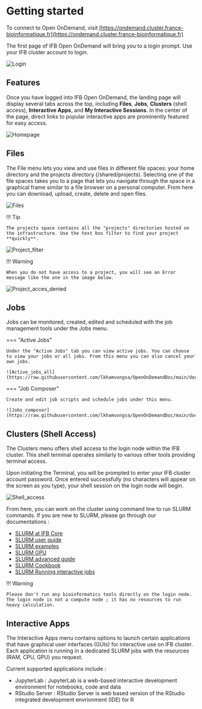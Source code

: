 # Getting started

To connect to Open OnDemand, visit [https://ondemand.cluster.france-bioinformatique.fr](https://ondemand.cluster.france-bioinformatique.fr)

The first page of IFB Open OnDemand will bring you to a login prompt. Use your IFB cluster account to login.

![Login](https://raw.githubusercontent.com/lkhamvongsa/OpenOnDemandDoc/main/docs/assets/img/Login.png)

## Features

Once you have logged into IFB Open OnDemand, the landing page will display several tabs across the top, including **Files**, **Jobs**, **Clusters** (shell access), **Interactive Apps**, and **My Interactive Sessions**. In the center of the page, direct links to popular interactive apps are prominently featured for easy access.

![Homepage](https://raw.githubusercontent.com/lkhamvongsa/OpenOnDemandDoc/main/docs/assets/img/OpenOnDemand_home_IFB.png)

## Files

The File menu lets you view and use files in different file spaces: your home directory and the projects directory (/shared/projects).
Selecting one of the file spaces takes you to a page that lets you navigate through the space in a graphical frame similar to a file browser on a personal computer. From here you can download, upload, create, delete and open files.

![Files](https://raw.githubusercontent.com/lkhamvongsa/OpenOnDemandDoc/main/docs/assets/img/Files.png)

!!! Tip

    The projects space contains all the "projects" directories hosted on the infrastructure. Use the text box filter to find your project **quickly**.

![Project_filter](https://raw.githubusercontent.com/lkhamvongsa/OpenOnDemandDoc/main/docs/assets/img/Projects_filter.jpg)


!!! Warning

    When you do not have access to a project, you will see an Error message like the one in the image below. 

![Project_acces_denied](https://raw.githubusercontent.com/lkhamvongsa/OpenOnDemandDoc/main/docs/assets/img/Projects_acces_denied.png)

## Jobs

Jobs can be monitored, created, edited and scheduled with the job management tools under the Jobs menu.

=== "Active Jobs"

    Under the "Active Jobs" tab you can view active jobs. You can choose to view your jobs or all jobs. From this menu you can also cancel your own jobs.

    ![Active_jobs_all](https://raw.githubusercontent.com/lkhamvongsa/OpenOnDemandDoc/main/docs/assets/img/Active_jobs_all.png)

=== "Job Composer" 

    Create and edit job scripts and schedule jobs under this menu.

    ![Jobs_composer](https://raw.githubusercontent.com/lkhamvongsa/OpenOnDemandDoc/main/docs/assets/img/Job_composer.png)

## Clusters (Shell Access)

The Clusters menu offers shell access to the login node within the IFB cluster. This shell terminal operates similarly to various other tools providing terminal access.

Upon initiating the Terminal, you will be prompted to enter your IFB cluster account password. Once entered successfully (no characters will appear on the screen as you type), your shell session on the login node will begin.

![Shell_access](https://raw.githubusercontent.com/lkhamvongsa/OpenOnDemandDoc/main/docs/assets/img/Shell_access.png)

From here, you can work on the cluster using command line to run SLURM commands. If you are new to SLURM, please go through our documentations :

 - [SLURM at IFB Core](https://ifb-elixirfr.gitlab.io/cluster/doc/slurm/slurm_at/)
 - [SLURM user guide](https://ifb-elixirfr.gitlab.io/cluster/doc/slurm/slurm_user_guide/)
 - [SLURM examples](https://ifb-elixirfr.gitlab.io/cluster/doc/slurm/slurm_examples/)
 - [SLURM GPU](https://ifb-elixirfr.gitlab.io/cluster/doc/slurm/slurm_GPU/)
 - [SLURM advanced guide](https://ifb-elixirfr.gitlab.io/cluster/doc/slurm/slurm_advanced_guide/)
 - [SLURM Cookbook](https://ifb-elixirfr.gitlab.io/cluster/doc/slurm/slurm_cookbook/)
 - [SLURM Running interactive jobs](https://ifb-elixirfr.gitlab.io/cluster/doc/slurm/sinteractive/)

!!! Warning
    
    Please don't run any bioinformatics tools directly on the login node. The login node is not a compute node ; it has no resources to run heavy calculation.

## Interactive Apps

The Interactive Apps menu contains options to launch certain applications that have graphical user interfaces (GUIs) for interactive use on IFB cluster. Each application is running in a dedicated SLURM jobs with the resources (RAM, CPU, GPU) you request.

Current supported applications include :

 - JupyterLab : JupyterLab is a web-based interactive development environment for notebooks, code and data
 - RStudio Server : RStudio Server is web based version of the RStudio integrated development envrionment (IDE) for R
